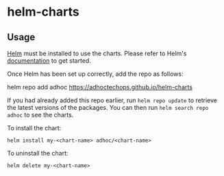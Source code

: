 # helm-charts

## Usage

[Helm](https://helm.sh) must be installed to use the charts.  Please refer to
Helm's [documentation](https://helm.sh/docs) to get started.

Once Helm has been set up correctly, add the repo as follows:

  helm repo add adhoc https://adhoctechops.github.io/helm-charts

If you had already added this repo earlier, run `helm repo update` to retrieve
the latest versions of the packages.  You can then run `helm search repo
adhoc` to see the charts.

To install the <chart-name> chart:

    helm install my-<chart-name> adhoc/<chart-name>

To uninstall the chart:

    helm delete my-<chart-name>
